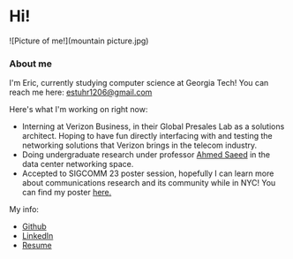 # Hi!
![Picture of me!](mountain picture.jpg)
### About me
I'm Eric, currently studying computer science at Georgia Tech! You can reach me here: estuhr1206@gmail.com

Here's what I'm working on right now:
* Interning at Verizon Business, in their Global Presales Lab as a solutions architect. Hoping to have fun directly interfacing with and testing the networking solutions that Verizon brings in the telecom industry. 
* Doing undergraduate research under professor [Ahmed Saeed](https://saeed.github.io/) in the data center networking space. 
 * Accepted to SIGCOMM 23 poster session, hopefully I can learn more about communications research and its community while in NYC! You can find my poster <a href="sigcomm23_estuhr_asaeed.pdf" target="_blank">here.</a>
 
My info:
* [Github](https://github.com/estuhr1206)
* [LinkedIn](https://www.linkedin.com/in/eric-stuhr/)
* <a href="Eric_Stuhr_Resume.pdf" target="_blank">Resume</a>

